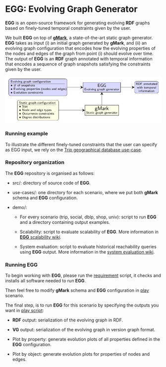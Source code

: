 # EGG: Evolving Graph Generator

**EGG** is an open-source framework for generating evolving **RDF** graphs based on finely-tuned temporal constraints given by the user.

We built **EGG** on top of [**gMark**](https://github.com/graphMark/gmark), a state-of-the-art static graph generator. **EGG** takes as input (i) an initial graph generated by **gMark**, and (ii) an evolving graph configuration that encodes how the evolving properties of the nodes and edges of the graph from point (i) should evolve over time. The output of **EGG** is an **RDF** graph annotated with temporal information that encodes a sequence of graph snapshots satisfying the constraints given by the user.

![](egg-architecture.png)

### Running example

To illustrate the different finely-tuned constraints that the user can specify as EGG input, we rely on the [Trip geographical database use-case](https://github.com/karimalami7/EGG/tree/master/use_cases/trip).

### Repository organization

The **EGG** repository is organised as follows:

* src/: directory of source code of **EGG**.

* use-cases/: one directory for each scenario, where we put both **gMark** schema and **EGG** configuration.

* demo/: 

  * For every scenario (trip, social, dblp, shop, univ): script to run **EGG** and a directory containing output examples.
  
  * Scalability: script to evaluate scalability of **EGG**. More information in [**EGG** scalability wiki](https://github.com/karimalami7/EGG/wiki/EGG-scalability).
  
  * System evaluation: script to evaluate historical reachability queries using **EGG** output. More information in the [system evaluation wiki](https://github.com/karimalami7/EGG/wiki/System-Evaluation:-Historical-Reachability-Queries).

### Running EGG

To begin working with **EGG**, please run the [requirement](https://github.com/karimalami7/EGG/blob/master/demo/scripts/requirement.sh) script, it checks and installs all software needed to run **EGG**.

Then feel free to modify **gMark** schema and **EGG** configuration in [play](https://github.com/karimalami7/EGG/tree/master/use_cases/play) scenario.

The final step, is to run **EGG** for this scenario by specifying the outputs you want in [play script](https://github.com/karimalami7/EGG/blob/master/demo/play/play-script.sh):

* **RDF** output: serialization of the evolving graph in RDF.

* **VG** output: serialization of the evolving graph in version graph format.

* Plot by property: generate evolution plots of all properties defined in the **EGG** configuration.

* Plot by object: generate evolution plots for properties of nodes and edges.  



